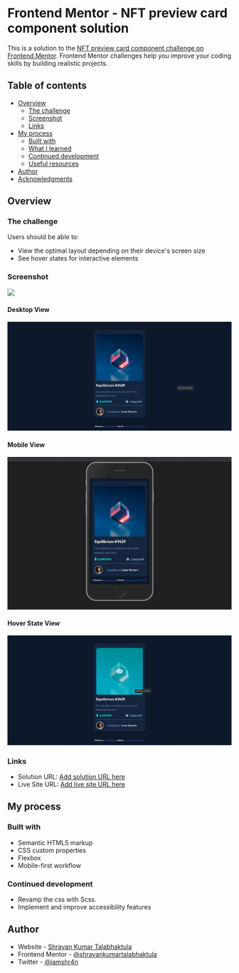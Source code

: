 # Frontend Mentor - NFT preview card component solution

This is a solution to the [NFT preview card component challenge on Frontend Mentor](https://www.frontendmentor.io/challenges/nft-preview-card-component-SbdUL_w0U). Frontend Mentor challenges help you improve your coding skills by building realistic projects. 

## Table of contents

- [Overview](#overview)
  - [The challenge](#the-challenge)
  - [Screenshot](#screenshot)
  - [Links](#links)
- [My process](#my-process)
  - [Built with](#built-with)
  - [What I learned](#what-i-learned)
  - [Continued development](#continued-development)
  - [Useful resources](#useful-resources)
- [Author](#author)
- [Acknowledgments](#acknowledgments)


## Overview

### The challenge

Users should be able to:

- View the optimal layout depending on their device's screen size
- See hover states for interactive elements

### Screenshot

![](./screenshot.jpg)
#### Desktop View
![](./images/desktop_view_01.png)

#### Mobile View
![](./images/mobile_view_01.png)

#### Hover State View
![](./images/hover_state_view_01.png)

### Links

- Solution URL: [Add solution URL here](https://your-solution-url.com)
- Live Site URL: [Add live site URL here](https://your-live-site-url.com)

## My process

### Built with

- Semantic HTML5 markup
- CSS custom properties
- Flexbox
- Mobile-first workflow

### Continued development

- Revamp the css with Scss.
- Implement and improve accessibility features

## Author

- Website - [Shravan Kumar Talabhaktula](https://tshravan2012.medium.com/)
- Frontend Mentor - [@shravankumartalabhaktula](https://www.frontendmentor.io/profile/shravankumartalabhaktula)
- Twitter - [@iamshr4n](https://www.twitter.com/imshr4n)